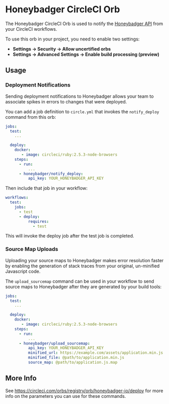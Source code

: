 # Honeybadger CircleCI Orb

The Honeybadger CircleCI Orb is used to notify the [Honeybadger API][1]
from your CircleCI workflows.

To use this orb in your project, you need to enable two settings:

- __Settings -> Security -> Allow uncertified orbs__
- __Settings -> Advanced Settings -> Enable build processing (preview)__

## Usage

### Deployment Notifications

Sending deployment notifications to Honeybadger allows your team to associate
spikes in errors to changes that were deployed.

You can add a job definition to `circle.yml` that invokes the
`notify_deploy` command from this orb:

```yaml
jobs:
  test:
    ...

  deploy:
    docker:
       - image: circleci/ruby:2.5.3-node-browsers
    steps:
      - run:
          ...
      - honeybadger/notify_deploy:
          api_key: YOUR_HONEYBADGER_API_KEY
```

Then include that job in your workflow:

```yaml
workflows:
  test:
    jobs:
      - test
      - deploy:
          requires:
            - test
```

This will invoke the deploy job after the test job is completed.

### Source Map Uploads

Uploading your source maps to Honeybadger makes error resolution faster by
enabling the generation of stack traces from your original, un-minified Javascript
code.

The `upload_sourcemap` command can be used in your workflow to send source
maps to Honeybadger after they are generated by your build tools:

```yaml
jobs:
  test:
    ...

  deploy:
    docker:
       - image: circleci/ruby:2.5.3-node-browsers
    steps:
      - run:
          ...
      - honeybadger/upload_sourcemap:
          api_key: YOUR_HONEYBADGER_API_KEY
          minified_url: https://example.com/assets/application.min.js
          minified_file: @path/to/application.min.js
          source_map: @path/to/application.js.map
```

## More Info

See https://circleci.com/orbs/registry/orb/honeybadger-io/deploy for
more info on the parameters you can use for these commands.

[1]: https://docs.honeybadger.io/guides/api/
